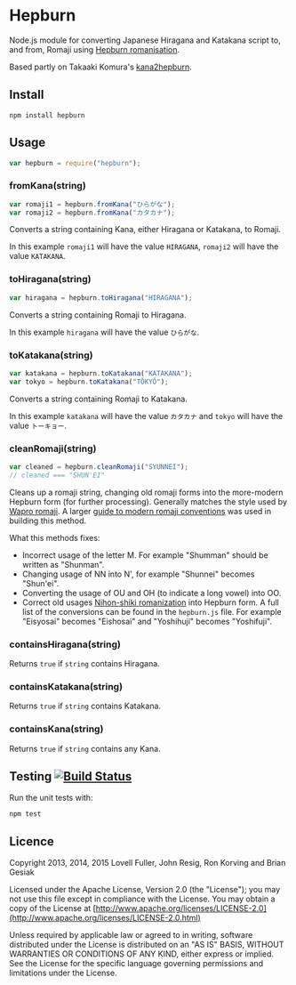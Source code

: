 # Hepburn

Node.js module for converting Japanese Hiragana and Katakana script to, and from, Romaji using [Hepburn romanisation](http://en.wikipedia.org/wiki/Hepburn_romanization).

Based partly on Takaaki Komura's [kana2hepburn](https://github.com/emon/kana2hepburn).

## Install

	npm install hepburn

## Usage

```javascript
var hepburn = require("hepburn");
```

### fromKana(string)

```javascript
var romaji1 = hepburn.fromKana("ひらがな");
var romaji2 = hepburn.fromKana("カタカナ");
```

Converts a string containing Kana, either Hiragana or Katakana, to Romaji.

In this example `romaji1` will have the value `HIRAGANA`, `romaji2` will have the value `KATAKANA`.

### toHiragana(string)

```javascript
var hiragana = hepburn.toHiragana("HIRAGANA");
```

Converts a string containing Romaji to Hiragana.

In this example `hiragana` will have the value `ひらがな`.

### toKatakana(string)

```javascript
var katakana = hepburn.toKatakana("KATAKANA");
var tokyo = hepburn.toKatakana("TŌKYŌ"); 
```

Converts a string containing Romaji to Katakana.

In this example `katakana` will have the value `カタカナ` and `tokyo` will have the value `トーキョー`.

### cleanRomaji(string)

```javascript
var cleaned = hepburn.cleanRomaji("SYUNNEI");
// cleaned === "SHUN'EI"
```

Cleans up a romaji string, changing old romaji forms into the more-modern
Hepburn form (for further processing). Generally matches the style used by [Wapro romaji](https://en.wikipedia.org/wiki/W%C4%81puro_r%C5%8Dmaji). A larger [guide to modern romaji conventions](http://nayuki.eigenstate.org/page/variations-on-japanese-romanization) was used in building this method.

What this methods fixes:

* Incorrect usage of the letter M. For example "Shumman" should be written as "Shunman".
* Changing usage of NN into N', for example "Shunnei" becomes "Shun'ei".
* Converting the usage of OU and OH (to indicate a long vowel) into OO.
* Correct old usages [Nihon-shiki romanization](https://en.wikipedia.org/wiki/Nihon-shiki_romanization) into Hepburn form. A full list of the conversions can be found in the `hepburn.js` file. For example "Eisyosai" becomes "Eishosai" and "Yoshihuji" becomes "Yoshifuji".

### containsHiragana(string)

Returns `true` if `string` contains Hiragana.

### containsKatakana(string)

Returns `true` if `string` contains Katakana.

### containsKana(string)

Returns `true` if `string` contains any Kana.

## Testing [![Build Status](https://travis-ci.org/lovell/hepburn.png?branch=master)](https://travis-ci.org/lovell/hepburn)

Run the unit tests with:

	npm test

## Licence

Copyright 2013, 2014, 2015 Lovell Fuller, John Resig, Ron Korving and Brian Gesiak

Licensed under the Apache License, Version 2.0 (the "License");
you may not use this file except in compliance with the License.
You may obtain a copy of the License at [http://www.apache.org/licenses/LICENSE-2.0](http://www.apache.org/licenses/LICENSE-2.0.html)

Unless required by applicable law or agreed to in writing, software
distributed under the License is distributed on an "AS IS" BASIS,
WITHOUT WARRANTIES OR CONDITIONS OF ANY KIND, either express or implied.
See the License for the specific language governing permissions and
limitations under the License.
